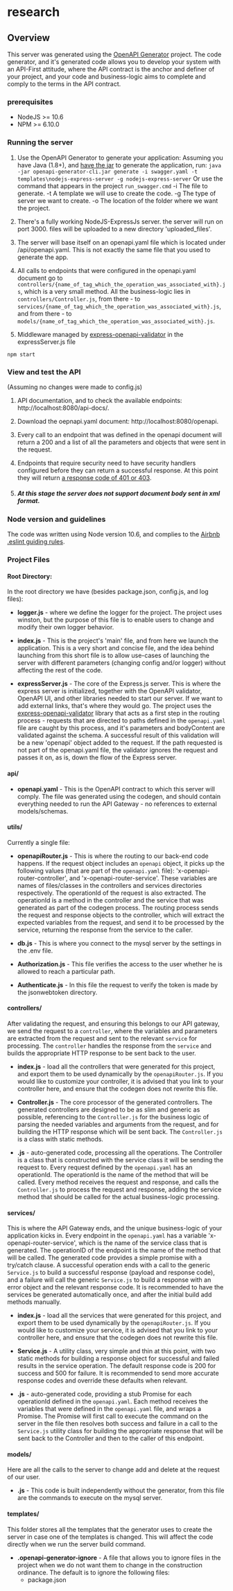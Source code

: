 # research

## Overview

This server was generated using the [OpenAPI Generator](https://openapi-generator.tech) project. The code generator, and it's generated code allows you to develop your system with an API-First attitude, where the API contract is the anchor and definer of your project, and your code and business-logic aims to complete and comply to the terms in the API contract.

### prerequisites

- NodeJS >= 10.6
- NPM >= 6.10.0

### Running the server

1.  Use the OpenAPI Generator to generate your application:
    Assuming you have Java (1.8+), and [have the jar](https://github.com/openapitools/openapi-generator#13---download-jar) to generate the application, run:
    `java -jar openapi-generator-cli.jar generate -i swagger.yaml -t templates\nodejs-express-server -g nodejs-express-server`
    Or use the command that appears in the project
    `run_swagger.cmd`
    -i The file to generate.
    -t A template we will use to create the code.
    -g The type of server we want to create.
    -o The location of the folder where we want the project.

2.  There's a fully working NodeJS-ExpressJs server.
    the server will run on port 3000.
    files will be uploaded to a new directory 'uploaded_files'.

3.  The server will base itself on an openapi.yaml file which is located under /api/openapi.yaml. This is not exactly the same file that you used to generate the app.

4.  All calls to endpoints that were configured in the openapi.yaml document go to `controllers/{name_of_tag_which_the_operation_was_associated_with}.js`,
    which is a very small method. All the business-logic lies in `controllers/Controller.js`, from there - to `services/{name_of_tag_which_the_operation_was_associated_with}.js`,
    and from there - to `models/{name_of_tag_which_the_operation_was_associated_with}.js`.

5.  Middleware managed by [express-openapi-validator](https://github.com/cdimascio/express-openapi-validator) in the expressServer.js file

```
npm start
```

### View and test the API

(Assuming no changes were made to config.js)

1. API documentation, and to check the available endpoints: http://localhost:8080/api-docs/.

2. Download the oepnapi.yaml document: http://localhost:8080/openapi.

3. Every call to an endpoint that was defined in the openapi document will return a 200 and a list of all the parameters and objects that were sent in the request.

4. Endpoints that require security need to have security handlers configured before they can return a successful response.
   At this point they will return [ a response code of 401 or 403](https://developer.mozilla.org/en-US/docs/Web/HTTP/Status/401).

5. ##### At this stage the server does not support document body sent in xml format.

### Node version and guidelines

The code was written using Node version 10.6, and complies to the [Airbnb .eslint guiding rules](https://github.com/airbnb/javascript).

### Project Files

#### Root Directory:

In the root directory we have (besides package.json, config.js, and log files):

- **logger.js** - where we define the logger for the project. The project uses winston, but the purpose of this file is to enable users to change and modify their own logger behavior.

- **index.js** - This is the project's 'main' file, and from here we launch the application. This is a very short and concise file, and the idea behind launching from this short file is to allow use-cases of launching the server with different parameters (changing config and/or logger) without affecting the rest of the code.

- **expressServer.js** - The core of the Express.js server. This is where the express server is initialized, together with the OpenAPI validator, OpenAPI UI, and other libraries needed to start our server. If we want to add external links, that's where they would go. The project uses the [express-openapi-validator](https://www.npmjs.com/package/express-openapi-validator) library that acts as a first step in the routing process - requests that are directed to paths defined in the `openapi.yaml` file are caught by this process, and it's parameters and bodyContent are validated against the schema. A successful result of this validation will be a new 'openapi' object added to the request. If the path requested is not part of the openapi.yaml file, the validator ignores the request and passes it on, as is, down the flow of the Express server.

#### api/

- **openapi.yaml** - This is the OpenAPI contract to which this server will comply. The file was generated using the codegen, and should contain everything needed to run the API Gateway - no references to external models/schemas.

#### utils/

Currently a single file:

- **openapiRouter.js** - This is where the routing to our back-end code happens. If the request object includes an `openapi` object, it picks up the following values (that are part of the `openapi.yaml` file): 'x-openapi-router-controller', and 'x-openapi-router-service'. These variables are names of files/classes in the controllers and services directories respectively. The operationId of the request is also extracted. The operationId is a method in the controller and the service that was generated as part of the codegen process. The routing process sends the request and response objects to the controller, which will extract the expected variables from the request, and send it to be processed by the service, returning the response from the service to the caller.

- **db.js** - This is where you connect to the mysql server by the settings in the .env file.

- **Authorization.js** - This file verifies the access to the user whether he is allowed to reach a particular path.

- **Authenticate.js** - In this file the request to verify the token is made by the jsonwebtoken directory.

#### controllers/

After validating the request, and ensuring this belongs to our API gateway, we send the request to a `controller`, where the variables and parameters are extracted from the request and sent to the relevant `service` for processing. The `controller` handles the response from the `service` and builds the appropriate HTTP response to be sent back to the user.

- **index.js** - load all the controllers that were generated for this project, and export them to be used dynamically by the `openapiRouter.js`. If you would like to customize your controller, it is advised that you link to your controller here, and ensure that the codegen does not rewrite this file.

- **Controller.js** - The core processor of the generated controllers. The generated controllers are designed to be as slim and generic as possible, referencing to the `Controller.js` for the business logic of parsing the needed variables and arguments from the request, and for building the HTTP response which will be sent back. The `Controller.js` is a class with static methods.

- **.js** - auto-generated code, processing all the operations. The Controller is a class that is constructed with the service class it will be sending the request to. Every request defined by the `openapi.yaml` has an operationId. The operationId is the name of the method that will be called. Every method receives the request and response, and calls the `Controller.js` to process the request and response, adding the service method that should be called for the actual business-logic processing.

#### services/

This is where the API Gateway ends, and the unique business-logic of your application kicks in. Every endpoint in the `openapi.yaml` has a variable 'x-openapi-router-service', which is the name of the service class that is generated. The operationID of the endpoint is the name of the method that will be called. The generated code provides a simple promise with a try/catch clause. A successful operation ends with a call to the generic `Service.js` to build a successful response (payload and response code), and a failure will call the generic `Service.js` to build a response with an error object and the relevant response code. It is recommended to have the services be generated automatically once, and after the initial build add methods manually.

- **index.js** - load all the services that were generated for this project, and export them to be used dynamically by the `openapiRouter.js`. If you would like to customize your service, it is advised that you link to your controller here, and ensure that the codegen does not rewrite this file.

- **Service.js** - A utility class, very simple and thin at this point, with two static methods for building a response object for successful and failed results in the service operation. The default response code is 200 for success and 500 for failure. It is recommended to send more accurate response codes and override these defaults when relevant.

- **.js** - auto-generated code, providing a stub Promise for each operationId defined in the `openapi.yaml`. Each method receives the variables that were defined in the `openapi.yaml` file, and wraps a Promise. The Promise will first call to execute the command on the server in the file then resolves both success and failure in a call to the `Service.js` utility class for building the appropriate response that will be sent back to the Controller and then to the caller of this endpoint.

#### models/

Here are all the calls to the server to change add and delete at the request of our user.

- **.js** - This code is built independently without the generator, from this file are the commands to execute on the mysql server.

#### templates/

This folder stores all the templates that the generator uses to create the server in case one of the templates is changed. This will affect the code directly when we run the server build command.

- **.openapi-generator-ignore** - A file that allows you to ignore files in the project when we do not want them to change in the construction ordinance.
  The default is to ignore the following files:
  - package.json